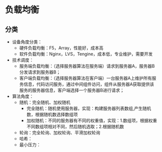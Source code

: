 # 负载均衡

## 分类

- 设备角度分类：
  - 硬件负载均衡：F5，Array，性能好，成本高
  - 软件负载均衡：Nginx，LVS，Tengine，成本低，专业维护，需要开发
- 技术调度：
  - 服务端负载均衡：（选择服务器算法在服务端）请求到服务器A，服务器B分发请求到服务器B；
  - 客户端负载均衡：（选择服务器算法在客户端）一台服务器A上维护所有服务信息，代码访问服务，通过中间组件访问，组件从服务器A获取提供该服务的服务器信息，客户端选择一个服务器B进行请求；
- 算法角度：
  - 随机：完全随机、加权随机
    - 完全随机：随机使用服务器，实现：构建服务器列表数组,产生随机数，根据随机数选择数组项
    - 加权随机：不同的服务器有不同的权重值，实现：1.数组项，根据权重不同数组项相对不同，然后随机选取；2.根据随机数
  - 轮询：完全轮询、加权轮询、平滑加权轮询
  - 哈希：
  - 最小压力：